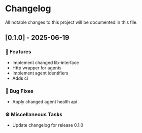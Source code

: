 # Changelog

All notable changes to this project will be documented in this file.

## [0.1.0] - 2025-06-19

### 🚀 Features

- Implement changed lib-interface
- Http wrapper for agents
- Implement agent identifiers
- Adds ci

### 🐛 Bug Fixes

- Apply changed agent health api

### ⚙️ Miscellaneous Tasks

- Update changelog for release 0.1.0

<!-- generated by git-cliff -->
